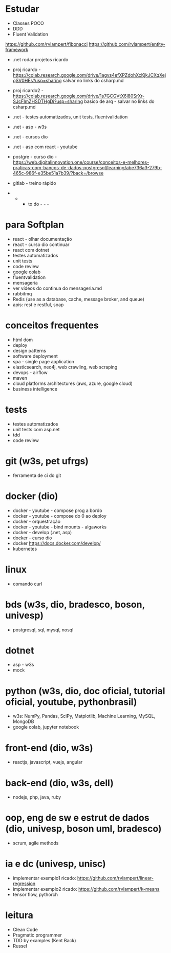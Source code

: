 # Estudar

- Classes POCO
- DDD
- Fluent Validation


https://github.com/rvlampert/fibonacci
https://github.com/rvlampert/entity-framework

- .net rodar projetos ricardo
- proj ricardo -https://colab.research.google.com/drive/1agvs4efXPZdohXcKjkJCXqXejqSV0HEs?usp=sharing  salvar no links do csharp.md 
- proj ricardo2 - https://colab.research.google.com/drive/1s7GCGVtX6l80SrXr-SJcFImZHSDTHgDi?usp=sharing basico de arq - salvar no links do csharp.md

- .net - testes automatizados, unit tests, fluentvalidation 

- .net - asp - w3s
- .net - cursos dio
- .net - asp com react - youtube 

- postgre - curso dio - https://web.digitalinnovation.one/course/conceitos-e-melhores-praticas-com-bancos-de-dados-postgresql/learning/abe736a3-279b-465c-986f-e35be51a7b39/?back=/browse

- gitlab - treino rápido

- - - to do - - - 

# para Softplan
- react - olhar documentação 
- react - curso dio continuar
- react com dotnet
- testes automatizados 
- unit tests
- code review
- google colab
- fluentvalidation 
- mensageria
- ver vídeos do continua do mensageria.md 
- rabbitmq
- Redis (use as a database, cache, message broker, and queue)
- apis: rest e restful, soap

# conceitos frequentes

- html dom 
- deploy
- design patterns
- software deployment 
- spa - single page application
- elasticsearch, neo4j, web crawling, web scraping
- devops - airflow
- maven
- cloud platforms architectures (aws, azure, google cloud)
- business intelligence

# tests
- testes automatizados 
- unit tests com asp.net 
- tdd
- code review

# git (w3s, pet ufrgs)
- ferramenta de ci do git

# docker (dio)
- docker - youtube - compose prog a bordo
- docker - youtube - compose do 0 ao deploy
- docker - orquestração
- docker - youtube - bind mounts - algaworks
- docker - develop (.net, asp)
- docker - curso dio 
- docker https://docs.docker.com/develop/ 
- kubernetes

# linux
- comando curl

# bds (w3s, dio, bradesco, boson, univesp)
- postgresql, sql, mysql, nosql

# dotnet
- asp - w3s
- mock

# python (w3s, dio, doc oficial, tutorial oficial, youtube, pythonbrasil)
- w3s: NumPy, Pandas, SciPy, Matplotlib, Machine Learning, MySQL, MongoDB
- google colab, jupyter notebook

# front-end (dio, w3s)
- reactjs, javascript, vuejs, angular

# back-end (dio, w3s, dell)
- nodejs, php,  java, ruby

# oop, eng de sw e estrut de dados (dio, univesp, boson uml, bradesco)
- scrum, agile methods

# ia e dc (univesp, unisc)
- implementar exemplo1 ricado: https://github.com/rvlampert/linear-regression 
- implementar exemplo2 ricado: https://github.com/rvlampert/k-means 
- tensor flow, pythorch

# leitura

- Clean Code
- Pragmatic programmer
- TDD by examples (Kent Back)
- Russel






 




